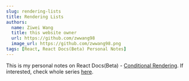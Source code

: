 ```yaml
---
slug: rendering-lists
title: Rendering Lists
authors:
  name: Ziwei Wang
  title: this website owner
  url: https://github.com/zwwang98
  image_url: https://github.com/zwwang98.png
tags: [React, React Docs(Beta) Personal Notes]
---
```


This is my personal notes on React Docs(Beta) - [Conditional Rendering](https://beta.reactjs.org/learn/conditional-rendering). If interested, check whole series [here](https://zwwang98.github.io/blog/react-docs-beta-notes).